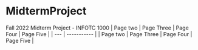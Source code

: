# MidtermProject
Fall 2022 Midterm Project - INFOTC 1000
| Page two   | Page Three        | Page Four   | Page Five        |
| --- | ----------- |
| Page two   | Page Three        | Page Four   | Page Five        |
